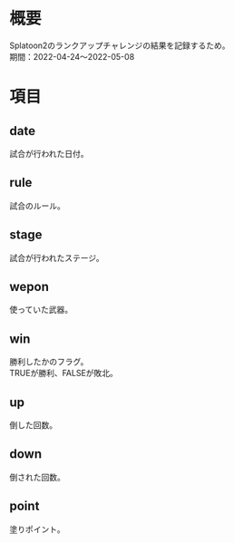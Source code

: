 # 概要
Splatoon2のランクアップチャレンジの結果を記録するため。  
期間：2022-04-24〜2022-05-08

# 項目

## date
試合が行われた日付。

## rule
試合のルール。

## stage
試合が行われたステージ。

## wepon
使っていた武器。

## win
勝利したかのフラグ。  
TRUEが勝利、FALSEが敗北。

## up
倒した回数。

## down
倒された回数。

## point
塗りポイント。